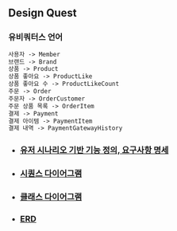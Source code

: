 ## Design Quest

### 유비쿼터스 언어
```markdown
사용자 -> Member
브랜드 -> Brand
상품 -> Product
상품 좋아요 -> ProductLike
상품 좋아요 수 -> ProductLikeCount
주문 -> Order
주문자 -> OrderCustomer
주문 상품 목록 -> OrderItem
결제 -> Payment
결제 아이템 -> PaymentItem
결제 내역 -> PaymentGatewayHistory
```

- ### [유저 시나리오 기반 기능 정의, 요구사항 명세](./01-requirements/README.md)
- ### [시퀀스 다이어그램](./02-sequence-diagrams/README.md)
- ### [클래스 다이어그램](./03-class-diagrams.md)
- ### [ERD](./04-erd.md)